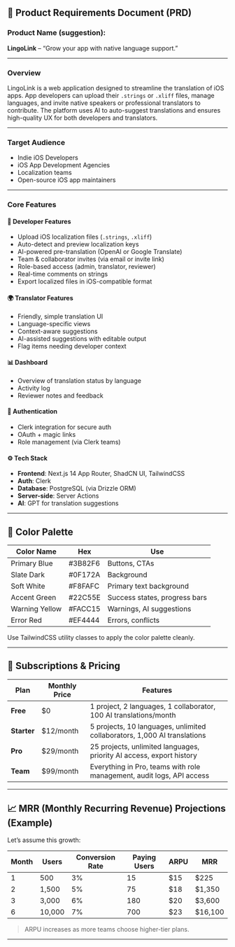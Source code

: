 ## 📝 Product Requirements Document (PRD)

### **Product Name (suggestion):**

**LingoLink** – “Grow your app with native language support.”

---

### **Overview**

LingoLink is a web application designed to streamline the translation of iOS apps. App developers can upload their `.strings` or `.xliff` files, manage languages, and invite native speakers or professional translators to contribute. The platform uses AI to auto-suggest translations and ensures high-quality UX for both developers and translators.

---

### **Target Audience**

- Indie iOS Developers
- iOS App Development Agencies
- Localization teams
- Open-source iOS app maintainers

---

### **Core Features**

#### 🔧 Developer Features

- Upload iOS localization files (`.strings`, `.xliff`)
- Auto-detect and preview localization keys
- AI-powered pre-translation (OpenAI or Google Translate)
- Team & collaborator invites (via email or invite link)
- Role-based access (admin, translator, reviewer)
- Real-time comments on strings
- Export localized files in iOS-compatible format

#### 🌍 Translator Features

- Friendly, simple translation UI
- Language-specific views
- Context-aware suggestions
- AI-assisted suggestions with editable output
- Flag items needing developer context

#### 📊 Dashboard

- Overview of translation status by language
- Activity log
- Reviewer notes and feedback

#### 🔐 Authentication

- Clerk integration for secure auth
- OAuth + magic links
- Role management (via Clerk teams)

#### ⚙️ Tech Stack

- **Frontend**: Next.js 14 App Router, ShadCN UI, TailwindCSS
- **Auth**: Clerk
- **Database**: PostgreSQL (via Drizzle ORM)
- **Server-side**: Server Actions
- **AI**: GPT for translation suggestions

---

## 🎨 Color Palette

| Color Name     | Hex     | Use                           |
| -------------- | ------- | ----------------------------- |
| Primary Blue   | #3B82F6 | Buttons, CTAs                 |
| Slate Dark     | #0F172A | Background                    |
| Soft White     | #F8FAFC | Primary text background       |
| Accent Green   | #22C55E | Success states, progress bars |
| Warning Yellow | #FACC15 | Warnings, AI suggestions      |
| Error Red      | #EF4444 | Errors, conflicts             |

Use TailwindCSS utility classes to apply the color palette cleanly.

---

## 💸 Subscriptions & Pricing

| Plan        | Monthly Price | Features                                                                 |
| ----------- | ------------- | ------------------------------------------------------------------------ |
| **Free**    | $0            | 1 project, 2 languages, 1 collaborator, 100 AI translations/month        |
| **Starter** | $12/month     | 5 projects, 10 languages, unlimited collaborators, 1,000 AI translations |
| **Pro**     | $29/month     | 25 projects, unlimited languages, priority AI access, export history     |
| **Team**    | $99/month     | Everything in Pro, teams with role management, audit logs, API access    |

---

## 📈 MRR (Monthly Recurring Revenue) Projections (Example)

Let’s assume this growth:

| Month | Users  | Conversion Rate | Paying Users | ARPU | MRR     |
| ----- | ------ | --------------- | ------------ | ---- | ------- |
| 1     | 500    | 3%              | 15           | $15  | $225    |
| 2     | 1,500  | 5%              | 75           | $18  | $1,350  |
| 3     | 3,000  | 6%              | 180          | $20  | $3,600  |
| 6     | 10,000 | 7%              | 700          | $23  | $16,100 |

> ARPU increases as more teams choose higher-tier plans.

---
